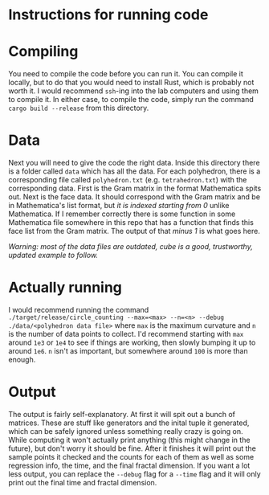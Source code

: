 # Instructions for running code
# Compiling
You need to compile the code before you can run it. You can compile it locally, but to do that you would need to install Rust, which is probably not worth it. I would recommend `ssh`-ing into the lab computers and using them to compile it. In either case, to compile the code, simply run the command `cargo build --release` from this directory.

# Data
Next you will need to give the code the right data. Inside this directory there is a folder called `data` which has all the data. For each polyhedron, there is a corresponding file called `polyhedron.txt` (e.g. `tetrahedron.txt`) with the corresponding data. First is the Gram matrix in the format Mathematica spits out. Next is the face data. It should correspond with the Gram matrix and be in Mathematica's list format, but *it is indexed starting from 0* unlike Mathematica. If I remember correctly there is some function in some Mathematica file somewhere in this repo that has a function that finds this face list from the Gram matrix. The output of that *minus 1* is what goes here.

*Warning: most of the data files are outdated, cube is a good, trustworthy, updated example to follow.*

# Actually running
I would recommend running the command `./target/release/circle_counting --max=<max> --n=<n> --debug ./data/<polyhedron data file>` where `max` is the maximum curvature and `n` is the number of data points to collect. I'd recommend starting with `max` around `1e3` or `1e4` to see if things are working, then slowly bumping it up to around `1e6`. `n` isn't as important, but somewhere around `100` is more than enough.

# Output
The output is fairly self-explanatory. At first it will spit out a bunch of matrices. These are stuff like generators and the inital tuple it generated, which can be safely ignored unless something really crazy is going on. While computing it won't actually print anything (this might change in the future), but don't worry it should be fine. After it finishes it will print out the sample points it checked and the counts for each of them as well as some regression info, the time, and the final fractal dimension. If you want a lot less output, you can replace the `--debug` flag for a `--time` flag and it will only print out the final time and fractal dimension.
